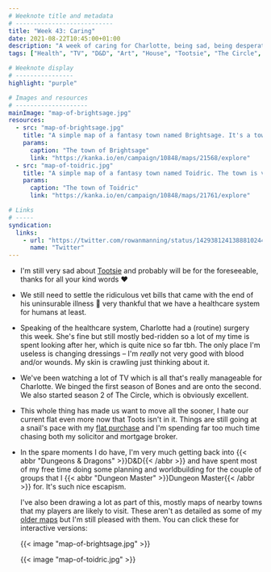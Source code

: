 ```yaml
---
# Weeknote title and metadata
# ---------------------------
title: "Week 43: Caring"
date: 2021-08-22T10:45:00+01:00
description: "A week of caring for Charlotte, being sad, being desperate to move house, drawing D&D maps, and binge-watching Bones and The Circle."
tags: ["Health", "TV", "D&D", "Art", "House", "Tootsie", "The Circle", "Bones"]

# Weeknote display
# ----------------
highlight: "purple"

# Images and resources
# --------------------
mainImage: "map-of-brightsage.jpg"
resources:
  - src: "map-of-brightsage.jpg"
    title: "A simple map of a fantasy town named Brightsage. It's a town at the meeting of two rivers and has a large east–west trade route going through it."
    params:
      caption: "The town of Brightsage"
      link: "https://kanka.io/en/campaign/10848/maps/21568/explore"
  - src: "map-of-toidric.jpg"
    title: "A simple map of a fantasy town named Toidric. The town is very small, it's built on a crossroad so it's mostly a stop-off point for travellers."
    params:
      caption: "The town of Toidric"
      link: "https://kanka.io/en/campaign/10848/maps/21761/explore"

# Links
# -----
syndication:
  links:
    - url: "https://twitter.com/rowanmanning/status/1429381241388810244"
      name: "Twitter"
---
```


  * I'm still very sad about [Tootsie](/weeknotes/42/) and probably will be for the foreseeable, thanks for all your kind words :heart:
  
  * We still need to settle the ridiculous vet bills that came with the end of his uninsurable illness :grimacing: very thankful that we have a healthcare system for humans at least.

  * Speaking of the healthcare system, Charlotte had a (routine) surgery this week. She's fine but still mostly bed-ridden so a lot of my time is spent looking after her, which is quite nice so far tbh. The only place I'm useless is changing dressings – I'm _really_ not very good with blood and/or wounds. My skin is crawling just thinking about it.

  * We've been watching a lot of TV which is all that's really manageable for Charlotte. We binged the first season of Bones and are onto the second. We also started season 2 of The Circle, which is obviously excellent.

  * This whole thing has made us want to move all the sooner, I hate our current flat even more now that Toots isn't in it. Things are still going at a snail's pace with my [flat purchase](/tags/house/) and I'm spending far too much time chasing both my solicitor and mortgage broker.

  * In the spare moments I do have, I'm very much getting back into {{< abbr "Dungeons & Dragons" >}}D&amp;D{{< /abbr >}} and have spent most of my free time doing some planning and worldbuilding for the couple of groups that I {{< abbr "Dungeon Master" >}}Dungeon Master{{< /abbr >}} for. It's such nice escapism.
  
    I've also been drawing a lot as part of this, mostly maps of nearby towns that my players are likely to visit. These aren't as detailed as some of my [older maps](https://kanka.io/en/campaign/10848/maps/21623/explore) but I'm still pleased with them. You can click these for interactive versions:

    {{< image "map-of-brightsage.jpg" >}}

    {{< image "map-of-toidric.jpg" >}}
